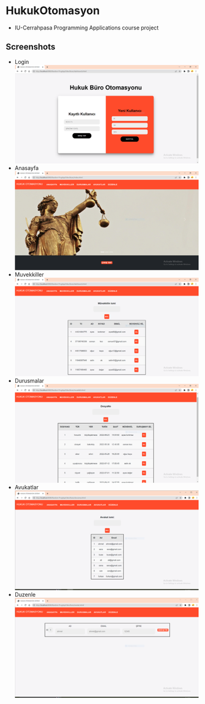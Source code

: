 # HukukOtomasyon
- IU-Cerrahpasa Programming Applications course project
## Screenshots
- Login![](https://github.com/darasoylu/HukukOtomasyonSistem/blob/main/screenshots/login.PNG)
- Anasayfa![](https://github.com/darasoylu/HukukOtomasyonSistem/blob/main/screenshots/home.PNG)
- Muvekkiller![](https://github.com/darasoylu/HukukOtomasyonSistem/blob/main/screenshots/muvekkil.PNG)
- Durusmalar![](https://github.com/darasoylu/HukukOtomasyonSistem/blob/main/screenshots/durusma.PNG)
- Avukatlar![](https://github.com/darasoylu/HukukOtomasyonSistem/blob/main/screenshots/avukat.PNG)
- Duzenle![](https://github.com/darasoylu/HukukOtomasyonSistem/blob/main/screenshots/avukatedit.PNG)
